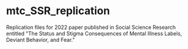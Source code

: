 # mtc_SSR_replication
Replication files for 2022 paper published in Social Science Research entitled "The Status and Stigma Consequences of Mental Illness Labels, Deviant Behavior, and Fear."
